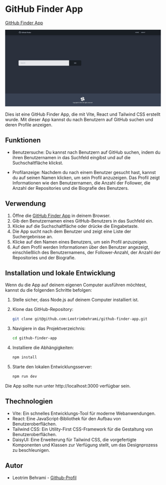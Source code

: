 # GitHub Finder App

[GitHub Finder App](https://github-finder-app-zeta-fawn.vercel.app)

![App Screenshot](./src/img/foto.jpg)

Dies ist eine GitHub Finder App, die mit Vite, React und Tailwind CSS erstellt wurde. Mit dieser App kannst du nach Benutzern auf GitHub suchen und deren Profile anzeigen.

## Funktionen

- Benutzersuche: Du kannst nach Benutzern auf GitHub suchen, indem du ihren Benutzernamen in das Suchfeld eingibst und auf die Suchschaltfläche klickst.

- Profilanzeige: Nachdem du nach einem Benutzer gesucht hast, kannst du auf seinen Namen klicken, um sein Profil anzuzeigen. Das Profil zeigt Informationen wie den Benutzernamen, die Anzahl der Follower, die Anzahl der Repositories und die Biografie des Benutzers.

## Verwendung

1. Öffne die [GitHub Finder App](https://github-finder-app-zeta-fawn.vercel.app) in deinem Browser.
2. Gib den Benutzernamen eines GitHub-Benutzers in das Suchfeld ein.
3. Klicke auf die Suchschaltfläche oder drücke die Eingabetaste.
4. Die App sucht nach dem Benutzer und zeigt eine Liste der Suchergebnisse an.
5. Klicke auf den Namen eines Benutzers, um sein Profil anzuzeigen.
6. Auf dem Profil werden Informationen über den Benutzer angezeigt, einschließlich des Benutzernamens, der Follower-Anzahl, der Anzahl der Repositories und der Biografie.

## Installation und lokale Entwicklung

Wenn du die App auf deinem eigenen Computer ausführen möchtest, kannst du die folgenden Schritte befolgen:

1. Stelle sicher, dass Node.js auf deinem Computer installiert ist.
2. Klone das GitHub-Repository:

   ```bash
   git clone git@github.com:Leotrimbehrami/github-finder-app.git

3. Navigiere in das Projektverzeichnis:

    ```bash
    cd github-finder-app
4. Installiere die  Abhängigkeiten:
    ```bash
    npm install
5. Starte den lokalen Entwicklungsserver:
    ```bash
    npm run dev
Die App sollte nun unter http://localhost:3000 verfügbar sein.

## Thechnologien

- Vite: Ein schnelles Entwicklungs-Tool für moderne Webanwendungen.
- React: Eine JavaScript-Bibliothek für den Aufbau von Benutzeroberflächen.
- Tailwind CSS: Ein Utility-First CSS-Framework für die Gestaltung von Benutzeroberflächen.
- DaisyUI: Eine Erweiterung für Tailwind CSS, die vorgefertigte Komponenten und Klassen zur Verfügung stellt, um das Designprozess zu beschleunigen.

## Autor
- Leotrim Behrami - [Github-Profil](https://github.com/Leotrimbehrami)


